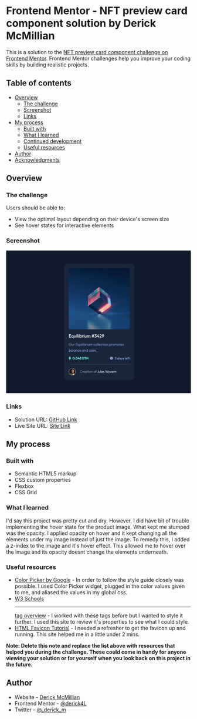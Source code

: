 # Frontend Mentor - NFT preview card component solution by Derick McMillian

This is a solution to the [NFT preview card component challenge on Frontend Mentor](https://www.frontendmentor.io/challenges/nft-preview-card-component-SbdUL_w0U). Frontend Mentor challenges help you improve your coding skills by building realistic projects.

## Table of contents

- [Overview](#overview)
  - [The challenge](#the-challenge)
  - [Screenshot](#screenshot)
  - [Links](#links)
- [My process](#my-process)
  - [Built with](#built-with)
  - [What I learned](#what-i-learned)
  - [Continued development](#continued-development)
  - [Useful resources](#useful-resources)
- [Author](#author)
- [Acknowledgments](#acknowledgments)

## Overview

### The challenge

Users should be able to:

- View the optimal layout depending on their device's screen size
- See hover states for interactive elements

### Screenshot

![](assets/dm-solution.png)

### Links

- Solution URL: [GitHub Link](https://github.com/derick4L/nft-card-challenge)
- Live Site URL: [Site Link](https://nft-card-challenge-derick.netlify.app/)

## My process

### Built with

- Semantic HTML5 markup
- CSS custom properties
- Flexbox
- CSS Grid

### What I learned

I'd say this project was pretty cut and dry. However, I did have bit of trouble implementing the hover state for the product image. What kept me stumped was the opacity. I applied opacity on hover and it kept changing all the elements under my image instead of just the image. To remedy this, I added a z-index to the image and it's hover effect. This allowed me to hover over the image and its opacity doesnt change the elements underneath.

### Useful resources

- [Color Picker by Google](https://g.co/kgs/GS2poQ) - In order to follow the style guide closely was possible. I used Color Picker widget, plugged in the color values given to me, and aliased the values in my global css.
- [W3 Schools <hr> tag overview](https://www.w3schools.com/tags/tag_hr.asp) - I worked with these tags before but I wanted to style it further. I used this site to review it's properties to see what I could style.
- [HTML Favicon Tutorial](https://careerkarma.com/blog/html-favicon/) - I needed a refresher to get the favicon up and running. This site helped me in a little under 2 mins.

**Note: Delete this note and replace the list above with resources that helped you during the challenge. These could come in handy for anyone viewing your solution or for yourself when you look back on this project in the future.**

## Author

- Website - [Derick McMillian](https://www.thederickmcmillian.com)
- Frontend Mentor - [@derick4L](https://www.frontendmentor.io/profile/derick4L)
- Twitter - [@\_derick_m](https://twitter.com/_derick_m)
